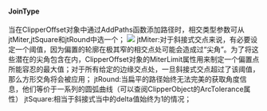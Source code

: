 #### JoinType
当在ClipperOffset对象中通过AddPaths函数添加路径时，相交类型参数可从jtMiter,jtSquare和jtRound中选一个；
![](http://www.angusj.com/delphi/clipper/documentation/Images/jointypes.png)
jtMiter:对于斜接式交点来说，有必要设定一个阈值，因为偏置的轮廓在极其窄的相交点处可能会造成过“尖角”。为了将这些潜在的尖角包含在内，ClipperOffset对象的MiterLimit属性用来制定一个偏置点所能容忍的最大值；对于所有给定的边缘交点处，一旦斜接式交点超过了该阈值，那么方形交角将会被应用；
jtRound:当扁平的路径始终无法完美的获取角度信息，他们等价于一系列的圆弧曲线（可以查阅ClipperObject的ArcTolerance属性）
jtSquare:相当于斜接式当中的delta值始终为1的情况；